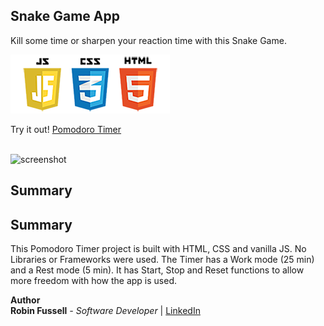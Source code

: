 ## Snake Game App

Kill some time or sharpen your reaction time with this Snake Game.

 <img src="images/frontend2.png"   title="HTML5 Powered">

 Try it out! [Pomodoro Timer](https://rfussell17.github.io/pomodoro/)

 <br>
<img src="pomo.jpg" height= 500  title="screenshot">

## Summary

##  Summary
 This Pomodoro Timer project is built with HTML, CSS and vanilla JS. No Libraries or Frameworks were used. The Timer has a Work mode (25 min) and a Rest mode (5 min). It has Start, Stop and Reset functions to allow more freedom with how the app is used.

**Author**
<br>
**Robin Fussell** _- Software Developer_ | [LinkedIn](https://www.linkedin.com/in/robin-fussell17/)
